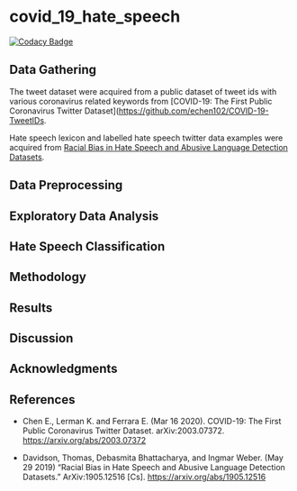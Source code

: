 # covid_19_hate_speech

[![Codacy Badge](https://api.codacy.com/project/badge/Grade/77782d14ee04460e83c9e5b8f5708ffc)](https://www.codacy.com/manual/samhunsadamant/covid_19_hate_speech?utm_source=github.com&amp;utm_medium=referral&amp;utm_content=SamSamhuns/covid_19_hate_speech&amp;utm_campaign=Badge_Grade)

## Data Gathering

The tweet dataset were acquired from a public dataset of tweet ids with various coronavirus related keywords from [COVID-19: The First Public Coronavirus Twitter Dataset](https://github.com/echen102/COVID-19-TweetIDs.

Hate speech lexicon and labelled hate speech twitter data examples were acquired from [Racial Bias in Hate Speech and Abusive Language Detection Datasets](https://github.com/t-davidson/hate-speech-and-offensive-language).

## Data Preprocessing

## Exploratory Data Analysis

## Hate Speech Classification

## Methodology

## Results

## Discussion

## Acknowledgments

## References

-    Chen E., Lerman K. and Ferrara E. (Mar 16 2020). COVID-19: The First Public Coronavirus Twitter Dataset. arXiv:2003.07372. <https://arxiv.org/abs/2003.07372>

-    Davidson, Thomas, Debasmita Bhattacharya, and Ingmar Weber. (May 29 2019) “Racial Bias in Hate Speech and Abusive Language Detection Datasets.” ArXiv:1905.12516 [Cs]. <https://arxiv.org/abs/1905.12516>
